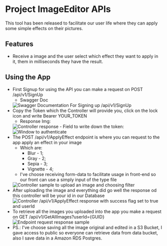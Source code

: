 # Project ImageEditor APIs

This tool has been released to facilitate our user life where they can apply some simple effects on their pictures.

## Features
- Receive a image and the user select which effect they want to apply in it, them in milliseconds they have the result.

## Using the App
- First Signup for using the API you can make a request on POST /api/v1/SignUp
  - Swagger Doc
  <img src="./DocsImg/Screenshot 2024-03-10 at 4.52.50 PM.png" alt="Swagger Documentation For Signing up /api/v1/SignUp">
- Copy the Token which the Controller will provide you, click on the lock icon and write Bearer YOUR_TOKEN
  - Response Img:
  <img src="./DocsImg/Screenshot 2024-03-10 at 4.56.44 PM.png" alt="Controller response">
  - Field to write down the token:
  <img src="./DocsImg/Screenshot 2024-03-10 at 4.58.38 PM.png" alt="Window to authenticate">
- The POST /api/v1/ApplyEffect endpoint is where you can request to the app apply an effect in your image
  - Which are:
    - Blur - 1;
    - Gray - 2;
    - Sepia - 3;
    - Vignette - 4;
  - I've choose receiving form-data to facilitate usage in front-end so our front can use a simply input of the type file
  <img src="./DocsImg/Screenshot 2024-03-10 at 5.05.14 PM.png" alt="Controller sample to upload an image and choosing filter">
- After uploading the image and everything did go well the response od this controller will be your id in our Database
  <img src="./DocsImg/Screenshot 2024-03-10 at 5.08.43 PM.png" alt="Controller /api/v1/ApplyEffect response with success flag set to true and userId">
- To retrieve all the images you uploaded into the app you make a request on GET /api/v1/GetAllImages?userId={GUID}
  <img src="./DocsImg/Screenshot 2024-03-10 at 5.25.32 PM.png" alt="Endpoint request response sample">
- PS.: I've choose saving all the image original and edited in a S3 Bucket, I gave access to public so everyone can retrieve data from data bucket, also I save data in a Amazon RDS Postgres.
